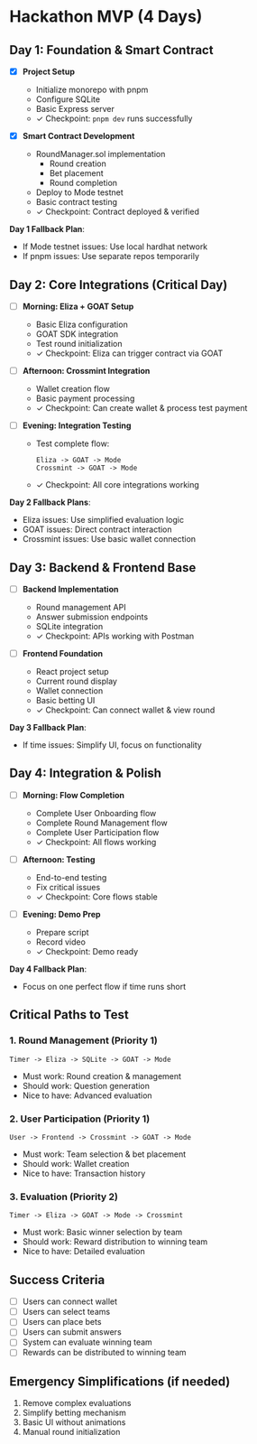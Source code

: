 # Hackathon MVP (4 Days)

## Day 1: Foundation & Smart Contract
- [x] **Project Setup**
  - Initialize monorepo with pnpm
  - Configure SQLite
  - Basic Express server
  - ✓ Checkpoint: `pnpm dev` runs successfully

- [x] **Smart Contract Development**
  - RoundManager.sol implementation
    - Round creation
    - Bet placement
    - Round completion
  - Deploy to Mode testnet
  - Basic contract testing
  - ✓ Checkpoint: Contract deployed & verified

**Day 1 Fallback Plan**:
- If Mode testnet issues: Use local hardhat network
- If pnpm issues: Use separate repos temporarily

## Day 2: Core Integrations (Critical Day)
- [ ] **Morning: Eliza + GOAT Setup**
  - Basic Eliza configuration
  - GOAT SDK integration
  - Test round initialization
  - ✓ Checkpoint: Eliza can trigger contract via GOAT

- [ ] **Afternoon: Crossmint Integration**
  - Wallet creation flow
  - Basic payment processing
  - ✓ Checkpoint: Can create wallet & process test payment

- [ ] **Evening: Integration Testing**
  - Test complete flow:
    ```
    Eliza -> GOAT -> Mode
    Crossmint -> GOAT -> Mode
    ```
  - ✓ Checkpoint: All core integrations working

**Day 2 Fallback Plans**:
- Eliza issues: Use simplified evaluation logic
- GOAT issues: Direct contract interaction
- Crossmint issues: Use basic wallet connection

## Day 3: Backend & Frontend Base
- [ ] **Backend Implementation**
  - Round management API
  - Answer submission endpoints
  - SQLite integration
  - ✓ Checkpoint: APIs working with Postman

- [ ] **Frontend Foundation**
  - React project setup
  - Current round display
  - Wallet connection
  - Basic betting UI
  - ✓ Checkpoint: Can connect wallet & view round

**Day 3 Fallback Plan**:
- If time issues: Simplify UI, focus on functionality

## Day 4: Integration & Polish
- [ ] **Morning: Flow Completion**
  - Complete User Onboarding flow
  - Complete Round Management flow
  - Complete User Participation flow
  - ✓ Checkpoint: All flows working

- [ ] **Afternoon: Testing**
  - End-to-end testing
  - Fix critical issues
  - ✓ Checkpoint: Core flows stable

- [ ] **Evening: Demo Prep**
  - Prepare script
  - Record video
  - ✓ Checkpoint: Demo ready

**Day 4 Fallback Plan**:
- Focus on one perfect flow if time runs short

## Critical Paths to Test

### 1. Round Management (Priority 1)
```mermaid
Timer -> Eliza -> SQLite -> GOAT -> Mode
```
- Must work: Round creation & management
- Should work: Question generation
- Nice to have: Advanced evaluation

### 2. User Participation (Priority 1)
```mermaid
User -> Frontend -> Crossmint -> GOAT -> Mode
```
- Must work: Team selection & bet placement
- Should work: Wallet creation
- Nice to have: Transaction history

### 3. Evaluation (Priority 2)
```mermaid
Timer -> Eliza -> GOAT -> Mode -> Crossmint
```
- Must work: Basic winner selection by team
- Should work: Reward distribution to winning team
- Nice to have: Detailed evaluation

## Success Criteria
- [ ] Users can connect wallet
- [ ] Users can select teams
- [ ] Users can place bets
- [ ] Users can submit answers
- [ ] System can evaluate winning team
- [ ] Rewards can be distributed to winning team

## Emergency Simplifications (if needed)
1. Remove complex evaluations
2. Simplify betting mechanism
3. Basic UI without animations
4. Manual round initialization
